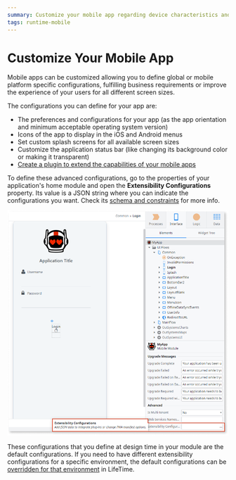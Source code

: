 ```yaml
---
summary: Customize your mobile app regarding device characteristics and mobile platform, thus fulfilling business requirements or improve the experience of your users.
tags: runtime-mobile
---
```


# Customize Your Mobile App

Mobile apps can be customized allowing you to define global or mobile platform specific configurations, fulfilling business requirements or improve the experience of your users for all different screen sizes.

The configurations you can define for your app are:

* The preferences and configurations for your app (as the app orientation and minimum acceptable operating system version) 
* Icons of the app to display in the iOS and Android menus 
* Set custom splash screens for all available screen sizes 
* Customize the application status bar (like changing its background color or making it transparent) 
* [Create a plugin to extend the capabilities of your mobile apps](<../../extensibility-and-integration/mobile-plugins/using-cordova-plugins.md>)

To define these advanced configurations, go to the properties of your application's home module and open the **Extensibility Configurations** property. Its value is a JSON string where you can indicate the configurations you want. Check its [schema and constraints](<extensibility-configurations-json-schema.md>) for more info.

![](images/customize-mobile-app-1.png?width=700)

These configurations that you define at design time in your module are the default configurations. If you need to have different extensibility configurations for a specific environment, the default configurations can be [overridden for that environment](../../managing-the-applications-lifecycle/deploy-applications/override-extensibility-configurations.md) in LifeTime.
